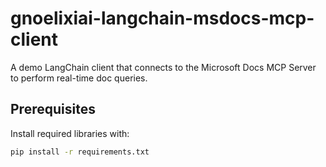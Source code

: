 # gnoelixiai-langchain-msdocs-mcp-client
A demo LangChain client that connects to the Microsoft Docs MCP Server to perform real-time doc queries.

## Prerequisites
Install required libraries with:
```bash
pip install -r requirements.txt
```
